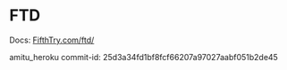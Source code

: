 # FTD


Docs: [FifthTry.com/ftd/](https://www.fifthtry.com/ftd/)

amitu_heroku commit-id: 25d3a34fd1bf8fcf66207a97027aabf051b2de45
